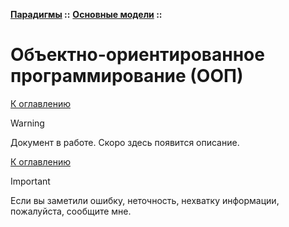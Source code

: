 **[Парадигмы](../../README.md#paradigms-models) ::** 
**[Основные модели](../../README.md#paradigms-models) ::**
# Объектно-ориентированное программирование (ООП)

<!--

-->

[К оглавлению](../../README.md#paradigms-models)

> [!WARNING]
> Документ в работе. Скоро здесь появится описание.

[К оглавлению](../../README.md#paradigms-models)

> [!IMPORTANT]
> Если вы заметили ошибку, неточность, нехватку информации, пожалуйста, сообщите мне.
